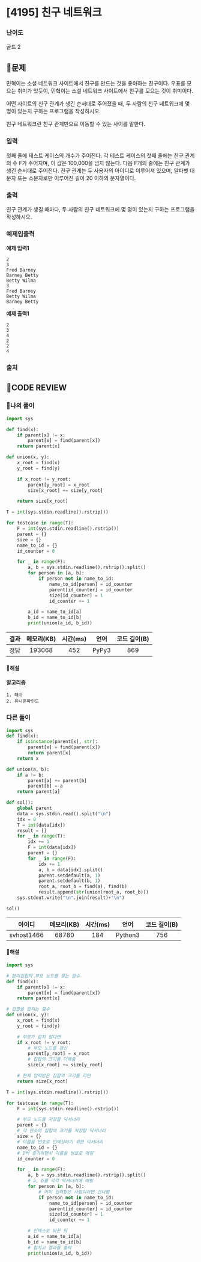 # [4195] 친구 네트워크

### **난이도**
골드 2
## **📝문제**
민혁이는 소셜 네트워크 사이트에서 친구를 만드는 것을 좋아하는 친구이다. 우표를 모으는 취미가 있듯이, 민혁이는 소셜 네트워크 사이트에서 친구를 모으는 것이 취미이다.

어떤 사이트의 친구 관계가 생긴 순서대로 주어졌을 때, 두 사람의 친구 네트워크에 몇 명이 있는지 구하는 프로그램을 작성하시오.

친구 네트워크란 친구 관계만으로 이동할 수 있는 사이를 말한다.
### **입력**
첫째 줄에 테스트 케이스의 개수가 주어진다. 각 테스트 케이스의 첫째 줄에는 친구 관계의 수 F가 주어지며, 이 값은 100,000을 넘지 않는다. 다음 F개의 줄에는 친구 관계가 생긴 순서대로 주어진다. 친구 관계는 두 사용자의 아이디로 이루어져 있으며, 알파벳 대문자 또는 소문자로만 이루어진 길이 20 이하의 문자열이다.
### **출력**
친구 관계가 생길 때마다, 두 사람의 친구 네트워크에 몇 명이 있는지 구하는 프로그램을 작성하시오.
### **예제입출력**

**예제 입력1**

```
2
3
Fred Barney
Barney Betty
Betty Wilma
3
Fred Barney
Betty Wilma
Barney Betty
```

**예제 출력1**

```
2
3
4
2
2
4
```

### **출처**

## **🧐CODE REVIEW**

### **🧾나의 풀이**

```python
import sys

def find(x):
    if parent[x] != x:
        parent[x] = find(parent[x])
    return parent[x]

def union(x, y):
    x_root = find(x)
    y_root = find(y)

    if x_root != y_root:
        parent[y_root] = x_root
        size[x_root] += size[y_root]

    return size[x_root]

T = int(sys.stdin.readline().rstrip())

for testcase in range(T):
    F = int(sys.stdin.readline().rstrip())
    parent = {}
    size = {}
    name_to_id = {}
    id_counter = 0

    for _ in range(F):
        a, b = sys.stdin.readline().rstrip().split()
        for person in [a, b]:
            if person not in name_to_id:
                name_to_id[person] = id_counter
                parent[id_counter] = id_counter
                size[id_counter] = 1
                id_counter += 1

        a_id = name_to_id[a]
        b_id = name_to_id[b]
        print(union(a_id, b_id))
```

결과	| 메모리(KB) |	시간(ms) |	언어 |	코드 길이(B)
:----:|:-----:|:-----:|:-----:|:--------:
정답|193068|452|PyPy3|869
#### **📝해설**

**알고리즘**
```
1. 해쉬
2. 유니온파인드
```

### **다른 풀이**

```python
import sys
def find(x):
    if isinstance(parent[x], str):
        parent[x] = find(parent[x])
        return parent[x]
    return x

def union(a, b):
    if a != b:
        parent[a] += parent[b]
        parent[b] = a
    return parent[a]

def sol():
    global parent
    data = sys.stdin.read().split("\n")
    idx = 0
    T = int(data[idx])
    result = []
    for _ in range(T):
        idx += 1
        F = int(data[idx])
        parent = {}
        for _ in range(F):
            idx += 1
            a, b = data[idx].split()
            parent.setdefault(a, 1)
            parent.setdefault(b, 1)
            root_a, root_b = find(a), find(b)
            result.append(str(union(root_a, root_b)))
    sys.stdout.write("\n".join(result)+"\n")

sol()
```

아이디 | 메모리(KB) |	시간(ms) |	언어 |	코드 길이(B) 
:-----:|:-----:|:-----:|:----:|:--------:
svhost1466|68780|184|Python3|756
#### **📝해설**

```python
import sys

# 분리집합의 부모 노드를 찾는 함수
def find(x):
    if parent[x] != x:
        parent[x] = find(parent[x])
    return parent[x]

# 집합을 합치는 함수
def union(x, y):
    x_root = find(x)
    y_root = find(y)

    # 부모가 같지 않다면
    if x_root != y_root:
        # 부모 노드를 갱신
        parent[y_root] = x_root
        # 집합의 크기를 더해줌
        size[x_root] += size[y_root]

    # 현재 입력받은 집합의 크기를 리턴
    return size[x_root]

T = int(sys.stdin.readline().rstrip())

for testcase in range(T):
    F = int(sys.stdin.readline().rstrip())

    # 부모 노드를 저장할 딕셔너리
    parent = {}
    # 각 원소의 집합의 크기를 저장할 딕셔너리
    size = {}
    # 이름을 번호로 인덱싱하기 위한 딕셔너리
    name_to_id = {}
    # 1씩 증가하면서 이름을 번호로 매핑
    id_counter = 0

    for _ in range(F):
        a, b = sys.stdin.readline().rstrip().split()
        # a, b를 각각 딕셔너리에 매핑
        for person in [a, b]:
            # 이미 입력받은 사람이라면 건너뜀
            if person not in name_to_id:
                name_to_id[person] = id_counter
                parent[id_counter] = id_counter
                size[id_counter] = 1
                id_counter += 1

        # 인덱스로 바꾼 뒤
        a_id = name_to_id[a]
        b_id = name_to_id[b]
        # 합치고 결과를 출력
        print(union(a_id, b_id))

```